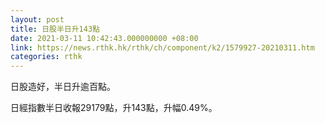 ```yaml
---
layout: post
title: 日股半日升143點
date: 2021-03-11 10:42:43.000000000 +08:00
link: https://news.rthk.hk/rthk/ch/component/k2/1579927-20210311.htm
categories: rthk
---
```


日股造好，半日升逾百點。

日經指數半日收報29179點，升143點，升幅0.49%。
